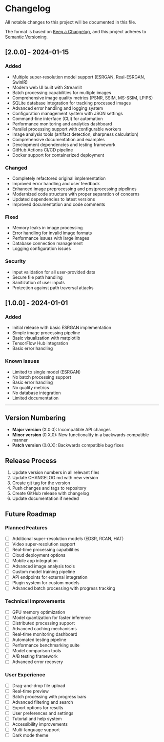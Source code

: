 # Changelog

All notable changes to this project will be documented in this file.

The format is based on [Keep a Changelog](https://keepachangelog.com/en/1.0.0/),
and this project adheres to [Semantic Versioning](https://semver.org/spec/v2.0.0.html).

## [2.0.0] - 2024-01-15

### Added
- Multiple super-resolution model support (ESRGAN, Real-ESRGAN, SwinIR)
- Modern web UI built with Streamlit
- Batch processing capabilities for multiple images
- Comprehensive image quality metrics (PSNR, SSIM, MS-SSIM, LPIPS)
- SQLite database integration for tracking processed images
- Advanced error handling and logging system
- Configuration management system with JSON settings
- Command-line interface (CLI) for automation
- Performance monitoring and analytics dashboard
- Parallel processing support with configurable workers
- Image analysis tools (artifact detection, sharpness calculation)
- Comprehensive documentation and examples
- Development dependencies and testing framework
- GitHub Actions CI/CD pipeline
- Docker support for containerized deployment

### Changed
- Completely refactored original implementation
- Improved error handling and user feedback
- Enhanced image preprocessing and postprocessing pipelines
- Modernized code structure with proper separation of concerns
- Updated dependencies to latest versions
- Improved documentation and code comments

### Fixed
- Memory leaks in image processing
- Error handling for invalid image formats
- Performance issues with large images
- Database connection management
- Logging configuration issues

### Security
- Input validation for all user-provided data
- Secure file path handling
- Sanitization of user inputs
- Protection against path traversal attacks

## [1.0.0] - 2024-01-01

### Added
- Initial release with basic ESRGAN implementation
- Simple image processing pipeline
- Basic visualization with matplotlib
- TensorFlow Hub integration
- Basic error handling

### Known Issues
- Limited to single model (ESRGAN)
- No batch processing support
- Basic error handling
- No quality metrics
- No database integration
- Limited documentation

---

## Version Numbering

- **Major version** (X.0.0): Incompatible API changes
- **Minor version** (0.X.0): New functionality in a backwards compatible manner
- **Patch version** (0.0.X): Backwards compatible bug fixes

## Release Process

1. Update version numbers in all relevant files
2. Update CHANGELOG.md with new version
3. Create git tag for the version
4. Push changes and tags to repository
5. Create GitHub release with changelog
6. Update documentation if needed

## Future Roadmap

### Planned Features
- [ ] Additional super-resolution models (EDSR, RCAN, HAT)
- [ ] Video super-resolution support
- [ ] Real-time processing capabilities
- [ ] Cloud deployment options
- [ ] Mobile app integration
- [ ] Advanced image analysis tools
- [ ] Custom model training pipeline
- [ ] API endpoints for external integration
- [ ] Plugin system for custom models
- [ ] Advanced batch processing with progress tracking

### Technical Improvements
- [ ] GPU memory optimization
- [ ] Model quantization for faster inference
- [ ] Distributed processing support
- [ ] Advanced caching mechanisms
- [ ] Real-time monitoring dashboard
- [ ] Automated testing pipeline
- [ ] Performance benchmarking suite
- [ ] Model comparison tools
- [ ] A/B testing framework
- [ ] Advanced error recovery

### User Experience
- [ ] Drag-and-drop file upload
- [ ] Real-time preview
- [ ] Batch processing with progress bars
- [ ] Advanced filtering and search
- [ ] Export options for results
- [ ] User preferences and settings
- [ ] Tutorial and help system
- [ ] Accessibility improvements
- [ ] Multi-language support
- [ ] Dark mode theme
